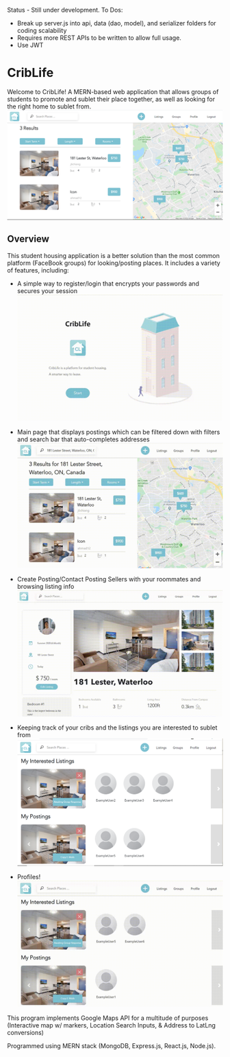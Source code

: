 Status - Still under development. To Dos:
- Break up server.js into api, data (dao, model), and serializer folders for coding scalability 
- Requires more REST APIs to be written to allow full usage.
- Use JWT

# CribLife
Welcome to CribLife! A MERN-based web application that allows groups of students to promote and sublet their place together, as well as looking for the right home to sublet from.
![Alt Text](https://github.com/GrandpaBear/CribLife/blob/master/img/criblife.png)

## Overview
This student housing application is a better solution than the most common platform (FaceBook groups) for looking/posting places. It includes a variety of features, including:


- A simple way to register/login that encrypts your passwords and secures your session
![Alt Text](https://github.com/GrandpaBear/CribLife/blob/master/img/login.gif)



- Main page that displays postings which can be filtered down with filters and search bar that auto-completes addresses
![Alt Text](https://github.com/GrandpaBear/CribLife/blob/master/img/main.gif)



- Create Posting/Contact Posting Sellers with your roommates and browsing listing info
![Alt Text](https://github.com/GrandpaBear/CribLife/blob/master/img/listing.gif)



- Keeping track of your cribs and the listings you are interested to sublet from
![Alt Text](https://github.com/GrandpaBear/CribLife/blob/master/img/groups.png)



- Profiles!
![Alt Text](https://github.com/GrandpaBear/CribLife/blob/master/img/profile.gif)

This program implements Google Maps API for a multitude of purposes (Interactive map w/ markers, Location Search Inputs, & Address to LatLng conversions)

Programmed using MERN stack (MongoDB, Express.js, React.js, Node.js).
